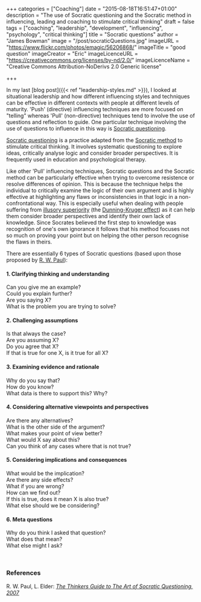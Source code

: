 +++
categories = ["Coaching"]
date = "2015-08-18T16:51:47+01:00"
description = "The use of Socratic questioning and the Socratic method in influencing, leading and coaching to stimulate critical thinking"
draft = false
tags = ["coaching", "leadership", "development", "influencing", "psychology", "critical thinking"]
title = "Socratic questions"
author = "James Bowman"
image = "/post/socraticQuestions.jpg"
imageURL = "https://www.flickr.com/photos/emagic/56206868/"
imageTitle = "good question"
imageCreator = "Eric"
imageLicenceURL = "https://creativecommons.org/licenses/by-nd/2.0/"
imageLicenceName = "Creative Commons Attribution-NoDerivs 2.0 Generic license"

+++

In my last [blog post]({{< ref "leadership-styles.md" >}}), I looked at situational leadership and how different influencing styles and techniques can be effective in different contexts with people at different levels of maturity.  'Push' (directive) influencing techniques are more focused on "telling" whereas 'Pull' (non-directive) techniques tend to involve the use of questions and reflection to guide.  One particular technique involving the use of questions to influence in this way is [Socratic questioning].

[Socratic questioning] is a practice adapted from the [Socratic method](https://en.wikipedia.org/wiki/Socratic_method) to stimulate critical thinking.  It involves systematic questioning to explore ideas, critically analyse logic and consider broader perspectives.  It is frequently used in education and psychological therapy.  

Like other 'Pull' influencing techniques, Socratic questions and the Socratic method can be particularly effective when trying to overcome resistence or resolve differences of opinion.  This is because the technique helps the individual to critically examine the logic of their own argument and is highly effective at highlighting any flaws or inconsistencies in that logic in a non-confrontational way.  This is especially useful when dealing with people suffering from [illusory superiority](https://en.wikipedia.org/wiki/Illusory_superiority) (the [Dunning-Kruger effect](https://en.wikipedia.org/wiki/Dunning%E2%80%93Kruger_effect)) as it can help them consider broader perspectives and identify their own lack of knowledge.  Since Socrates believed the first step to knowledge was recognition of one's own ignorance it follows that his method focuses not so much on proving your point but on helping the other person recognise the flaws in theirs.

There are essentially 6 types of Socratic questions (based upon those proposed by [R. W. Paul]):

#### 1. Clarifying thinking and understanding
Can you give me an example? <br>
Could you explain further? <br>
Are you saying X? <br>
What is the problem you are trying to solve? <br>

#### 2. Challenging assumptions
Is that always the case? <br>
Are you assuming X? <br>
Do you agree that X? <br>
If that is true for one X, is it true for all X? <br>

#### 3. Examining evidence and rationale
Why do you say that? <br>
How do you know? <br>
What data is there to support this?
Why? <br> 

#### 4. Considering alternative viewpoints and perspectives
Are there any alternatives? <br>
What is the other side of the argument? <br>
What makes your point of view better? <br>
What would X say about this? <br>
Can you think of any cases where that is not true? <br>

#### 5. Considering implications and consequences
What would be the implication? <br>
Are there any side effects?  <br>
What if you are wrong? <br>
How can we find out? <br>
If this is true, does it mean X is also true? <br>
What else should we be considering? <br>

#### 6. Meta questions
Why do you think I asked that question? <br>
What does that mean? <br>
What else might I ask? <br>

<br>

### References

R. W. Paul, L. Elder: [_The Thinkers Guide to The Art of Socratic Questioning, 2007_][R. W. Paul]



[Socratic questioning]: https://en.wikipedia.org/wiki/Socratic_questioning
[R. W. Paul]: http://www.amazon.com/The-Thinkers-Guide-Socratic-Questioning/dp/0944583318
